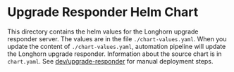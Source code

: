 # Upgrade Responder Helm Chart

This directory contains the helm values for the Longhorn upgrade responder server.
The values are in the file `./chart-values.yaml`.
When you update the content of `./chart-values.yaml`, automation pipeline will update the Longhorn upgrade responder.
Information about the source chart is in `chart.yaml`.
See [dev/upgrade-responder](../../dev/upgrade-responder/README.md) for manual deployment steps.

